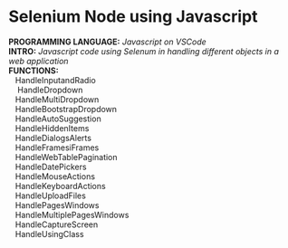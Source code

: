# Selenium Node using Javascript
**PROGRAMMING LANGUAGE:** *Javascript on VSCode*<br />
**INTRO:** *Javascript code using Selenum in handling different objects in a web application*<br /> 
**FUNCTIONS:**<br />
  &nbsp;&nbsp;&nbsp;HandleInputandRadio<br />
  &nbsp;&nbsp;&nbsp; HandleDropdown<br />
  &nbsp;&nbsp; HandleMultiDropdown<br />
  &nbsp;&nbsp; HandleBootstrapDropdown<br />
  &nbsp;&nbsp; HandleAutoSuggestion<br />
  &nbsp;&nbsp; HandleHiddenItems<br />
  &nbsp;&nbsp; HandleDialogsAlerts<br />
  &nbsp;&nbsp; HandleFramesiFrames<br />
  &nbsp;&nbsp; HandleWebTablePagination<br />
  &nbsp;&nbsp; HandleDatePickers<br />
  &nbsp;&nbsp; HandleMouseActions<br />
  &nbsp;&nbsp; HandleKeyboardActions<br />
  &nbsp;&nbsp; HandleUploadFiles<br />
  &nbsp;&nbsp; HandlePagesWindows<br />
  &nbsp;&nbsp; HandleMultiplePagesWindows<br />
  &nbsp;&nbsp; HandleCaptureScreen<br />
  &nbsp;&nbsp; HandleUsingClass<br />
<br />
